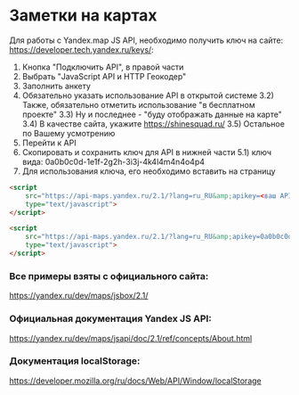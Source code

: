# Заметки на картах

Для работы с Yandex.map JS API, необходимо получить
ключ на сайте: https://developer.tech.yandex.ru/keys/:

1) Кнопка "Подключить API", в правой части
2) Выбрать "JavaScript API и HTTP Геокодер"
3) Заполнить анкету
  3) Обязательно указать использование API в открытой системе
	3.2) Также, обязательно отметить использование "в бесплатном проекте"
	3.3) Ну и последнее - "буду отображать данные на карте"
	3.4) В качестве сайта, укажите https://shinesquad.ru/
	3.5) Остальное по Вашему усмотрению
4) Перейти к API
5) Скопировать и сохранить ключ для API в нижней части
	5.1) ключ вида: 0a0b0c0d-1e1f-2g2h-3i3j-4k4l4m4n4o4p4
6) Для использования ключа, его необходимо вставить на страницу
```html
<script 
    src="https://api-maps.yandex.ru/2.1/?lang=ru_RU&amp;apikey=<ваш API-ключ>"
    type="text/javascript">
</script>
```
```html
<script 
    src="https://api-maps.yandex.ru/2.1/?lang=ru_RU&amp;apikey=0a0b0c0d-1e1f-2g2h-3i3j-4k4l4m4n4o4p4"
    type="text/javascript">
</script>
```

### Все примеры взяты с официального сайта:

https://yandex.ru/dev/maps/jsbox/2.1/

### Официальная документация Yandex JS API:

https://yandex.ru/dev/maps/jsapi/doc/2.1/ref/concepts/About.html

### Документация localStorage:

https://developer.mozilla.org/ru/docs/Web/API/Window/localStorage
